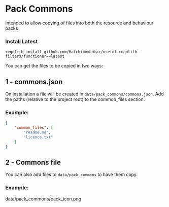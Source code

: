 # Pack Commons
Intended to allow copying of files into both the resource and behaviour packs

### Install Latest
```
regolith install github.com/Hatchibombotar/useful-regolith-filters/functioner==latest
```

You can get the files to be copied in two ways:
## 1 - commons.json
On installation a file will be created in `data/pack_commons/commons.json`. Add the paths (relative to the project root) to the common_files section.
### Example:
```json
{
    "common_files": [
        "readme.md",
        "licence.txt"
    ]
}
```
## 2 - Commons file
You can also add files to `data/pack_commons` to have them copy.
### Example:
data/pack_commons/pack_icon.png
